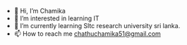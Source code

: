 - 👋 Hi, I’m Chamika
- 👀 I’m interested in learning IT
- 🌱 I’m currently learning Sltc research university sri lanka.
- 📫 How to reach me chathuchamika51@gmail.com

<!---
YuaineCc/YuaineCc is a ✨ special ✨ repository because its `README.md` (this file) appears on your GitHub profile.
You can click the Preview link to take a look at your changes.
--->
